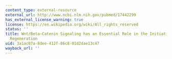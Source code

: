 ```yaml
---
content_type: external-resource
external_url: http://www.ncbi.nlm.nih.gov/pubmed/17442299
has_external_license_warning: true
license: https://en.wikipedia.org/wiki/All_rights_reserved
status: ''
title: Wnt/Beta-Catenin Signaling has an Essential Role in the Initiation of Limb
  Regeneration
uid: 3a1ac07a-8dee-412f-86c8-01d2dae13c47
wayback_url: ''
---
```


